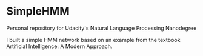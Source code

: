 # SimpleHMM
Personal repository for Udacity's Natural Language Processing Nanodegree

I built a simple HMM network based on an example from the textbook Artificial Intelligence: A Modern Approach.

